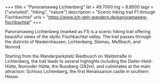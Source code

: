 +++
title = "Panoramaweg Lichtenberg"
lat = 49.7000
lng = 8.8500
tags = ["unvisited", "hiking", "nature"]
description = "Scenic hiking trail F1 through Fischbachtal"
urls = "https://www.ich-geh-wandern.de/panoramaweg-fischbachtal"
+++

Panoramaweg Lichtenberg (marked as F1) is a scenic hiking trail offering beautiful views of the idyllic Fischbachtal valley. The trail passes through the districts of Niedernhausen, Lichtenberg, Steinau, Meßbach, and Nonrod.

Starting from the Wanderparkplatz Riedbusch on Waldstraße in Lichtenberg, the trail leads to several highlights including the Dieter-Held-Hütte, Nonroder Hütte, the Russberg (282m), and culminates at the main attraction: Schloss Lichtenberg, the first Renaissance castle in southern Hesse.